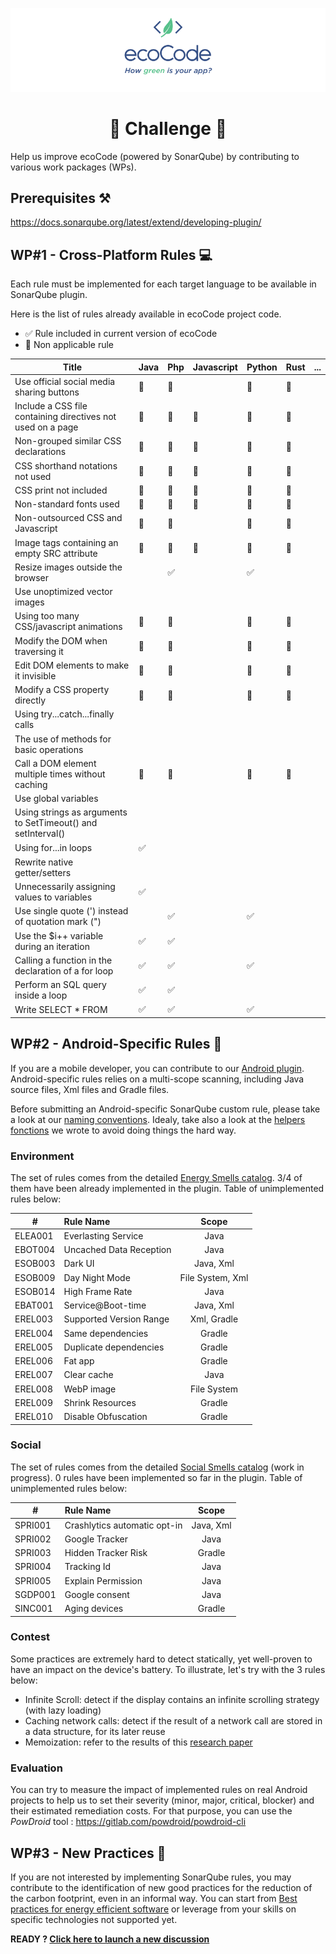 <p align="center">
  <img src="../docs/resources/logo-large.png">
</p>
<h1 align="center">
  🎈 Challenge 🎈
</h1>

Help us improve ecoCode (powered by SonarQube) by contributing to various work packages (WPs).

<h2>Prerequisites ⚒️</h2>

https://docs.sonarqube.org/latest/extend/developing-plugin/

<h2>WP#1 - Cross-Platform Rules 💻</h2>

Each rule must be implemented for each target language to be available in SonarQube plugin.

Here is the list of rules already available in ecoCode project code.

- ✅ Rule included in current version of ecoCode
- 🚫 Non applicable rule

| Title  | Java | Php | Javascript | Python | Rust | ... |
|--|--|--|--|--|--|--|
| Use official social media sharing buttons | 🚫 | 🚫 |  | 🚫 | 🚫 | |
| Include a CSS file containing directives not used on a page | 🚫 | 🚫 | 🚫 | 🚫 | 🚫 | |
| Non-grouped similar CSS declarations | 🚫 | 🚫 | 🚫 | 🚫 | 🚫 | |
| CSS shorthand notations not used | 🚫 | 🚫 | 🚫 | 🚫 | 🚫 | |
| CSS print not included | 🚫 | 🚫 | 🚫 | 🚫 | 🚫 | |
| Non-standard fonts used | 🚫 | 🚫 | 🚫 | 🚫 | 🚫 | |
| Non-outsourced CSS and Javascript | 🚫 | 🚫 |  | 🚫 | 🚫 | |
| Image tags containing an empty SRC attribute | 🚫 | 🚫 | 🚫 | 🚫 | 🚫 | |
| Resize images outside the browser | | ✅  | | ✅  | | |
| Use unoptimized vector images |  |  |  |  |  | |
| Using too many CSS/javascript animations | 🚫 | 🚫 |  | 🚫 | 🚫 | |
| Modify the DOM when traversing it | 🚫 | 🚫 |  | 🚫 | 🚫 | |
| Edit DOM elements to make it invisible | 🚫 | 🚫 |  | 🚫 | 🚫 | |
| Modify a CSS property directly | 🚫 | 🚫 |  | 🚫 | 🚫 | |
| Using try...catch...finally calls |  |  |  |  | | |
| The use of methods for basic operations |  |  |  |  | | |
| Call a DOM element multiple times without caching | 🚫 | 🚫 |  | 🚫 | 🚫 | |
| Use global variables |  |  |  |  |  |  | | |
| Using strings as arguments to SetTimeout() and setInterval() |  |  |  |  | | |
| Using for...in loops | ✅  |  |  |  | | |
| Rewrite native getter/setters |  |  |  |  | | |
| Unnecessarily assigning values to variables | ✅  |  |  |  | | |
| Use single quote (') instead of quotation mark (") | | ✅  | | ✅  | | |
| Use the $i++ variable during an iteration | ✅  | ✅  |  |  | | |
| Calling a function in the declaration of a for loop | ✅  | ✅  |  | ✅  | | |
| Perform an SQL query inside a loop | ✅  | ✅  |  |  | | |
| Write SELECT * FROM | ✅  | ✅  |  | ✅  | | |

<h2>WP#2 - Android-Specific Rules 📱</h2>

If you are a mobile developer, you can contribute to our [Android plugin](../src/android-plugin/). Android-specific rules relies on a multi-scope scanning, including Java source files, Xml files and Gradle files.

Before submitting an Android-specific SonarQube custom rule, please take a look at our [naming conventions](https://doc.rules.ecocode.io/#how-to-specify-rules). Idealy, take also a look at the [helpers fonctions](https://github.com/cnumr/ecoCode/tree/main/src/android-plugin/src/main/java/io/ecocode/java/checks/helpers) we wrote to avoid doing things the hard way.

<h3>Environment</h3>

The set of rules comes from the detailed [Energy Smells catalog](https://olegoaer.perso.univ-pau.fr/android-energy-smells/). 3/4 of them have been already implemented in the plugin. Table of unimplemented rules below:

| # | **Rule Name**      |     **Scope**     |
|---|:----------------|:-------------:|
| ELEA001 | Everlasting Service        | Java |
| EBOT004 | Uncached Data Reception       | Java |
| ESOB003 | Dark UI      | Java, Xml |
| ESOB009 | Day Night Mode     | File System, Xml |
| ESOB014 | High Frame Rate | Java |
| EBAT001 | Service@Boot-time    | Java, Xml  |
| EREL003 | Supported Version Range    |  Xml, Gradle |
| EREL004 | Same dependencies    | Gradle |
| EREL005 | Duplicate dependencies    | Gradle |
| EREL006 | Fat app    | Gradle |
| EREL007 | Clear cache    | Java |
| EREL008 | WebP image | File System |
| EREL009 | Shrink Resources    | Gradle |
| EREL010 | Disable Obfuscation    | Gradle |


<h3>Social</h3>

The set of rules comes from the detailed [Social Smells catalog](https://olegoaer.perso.univ-pau.fr/android-social-smells/index.html) (work in progress). 0 rules have been implemented so far in the plugin. Table of unimplemented rules below:

| # | **Rule Name**      |     **Scope**     |
| ---|:----------------|:-------------:|
| SPRI001 | Crashlytics automatic opt-in       | Java, Xml |
| SPRI002 | Google Tracker | Java |
| SPRI003 | Hidden Tracker Risk      | Gradle |
| SPRI004 | Tracking Id      | Java |
| SPRI005 | Explain Permission     | Java |
| SGDP001 | Google consent | Java |
| SINC001 | Aging devices   | Gradle  |

<h3>Contest</h3>

Some practices are extremely hard to detect statically, yet well-proven to have an impact on the device's battery. To illustrate, let's try with the 3 rules below:
- Infinite Scroll: detect if the display contains an infinite scrolling strategy (with lazy loading)
- Caching network calls: detect if the result of a network call are stored in a data structure, for its later reuse
- Memoization: refer to the results of this [research paper](https://greenlab.di.uminho.pt/wp-content/uploads/2016/06/CIbSE19_memoization.pdf)

<h3>Evaluation</h3>

You can try to measure the impact of implemented rules on real Android projects to help us to set their severity (minor, major, critical, blocker) and their estimated remediation costs. For that purpose, you can use the *PowDroid* tool : https://gitlab.com/powdroid/powdroid-cli

<h2>WP#3 - New Practices 🧠</h2>

If you are not interested by implementing SonarQube rules, you may contribute to the identification of new good practices for the reduction of the carbon footprint, even in an informal way. You can start from [Best practices for energy efficient software](https://wiki.cs.vu.nl/green_software/Best_practices_for_energy_efficient_software) or leverage from your skills on specific technologies not supported yet.

**READY ? [Click here to launch a new discussion](https://github.com/cnumr/ecoCode/discussions/new?category=hackathon)**
